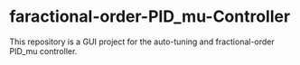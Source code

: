 # faractional-order-PID_mu-Controller
This repository is a GUI project for the auto-tuning and fractional-order PID_mu controller.
